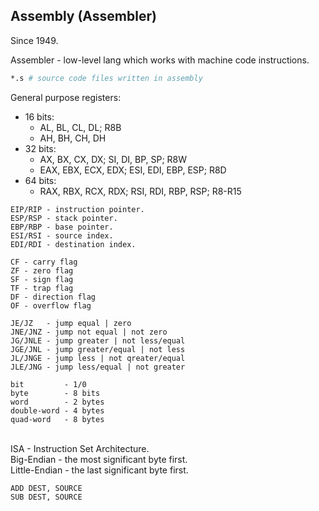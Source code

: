 Assembly (Assembler)
-
Since 1949.

Assembler - low-level lang which works with machine code instructions.

````sh
*.s # source code files written in assembly
````

General purpose registers:
* 16 bits:
  * AL, BL, CL, DL; R8B
  * AH, BH, CH, DH
* 32 bits:
  *  AX,  BX,  CX,  DX;  SI,  DI,  BP,  SP; R8W
  * EAX, EBX, ECX, EDX; ESI, EDI, EBP, ESP; R8D
* 64 bits:
  * RAX, RBX, RCX, RDX; RSI, RDI, RBP, RSP; R8-R15

````
EIP/RIP - instruction pointer.
ESP/RSP - stack pointer.
EBP/RBP - base pointer.
ESI/RSI - source index.
EDI/RDI - destination index.

CF - carry flag
ZF - zero flag
SF - sign flag
TF - trap flag
DF - direction flag
OF - overflow flag

JE/JZ   - jump equal | zero
JNE/JNZ - jump not equal | not zero
JG/JNLE - jump greater | not less/equal
JGE/JNL - jump greater/equal | not less
JL/JNGE - jump less | not qreater/equal
JLE/JNG - jump less/equal | not greater

bit         - 1/0
byte        - 8 bits
word        - 2 bytes
double-word - 4 bytes
quad-word   - 8 bytes
````

<br>ISA - Instruction Set Architecture.
<br>Big-Endian - the most significant byte first.
<br>Little-Endian - the last significant byte first.

````
ADD DEST, SOURCE
SUB DEST, SOURCE
````
